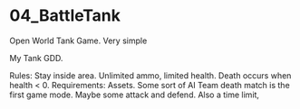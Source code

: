 # 04_BattleTank
Open World Tank Game. Very simple

My Tank GDD.

Rules: Stay inside area. Unlimited ammo, limited health. 
Death occurs when health < 0. 
Requirements: Assets. 
Some sort of AI
Team death match is the first game mode. Maybe some attack and defend.
Also a time limit,
